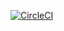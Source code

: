 [![CircleCI](https://dl.circleci.com/status-badge/img/gh/ba-lambert/My-Brand/tree/main.svg?style=svg)](https://dl.circleci.com/status-badge/redirect/gh/ba-lambert/My-Brand/tree/main)